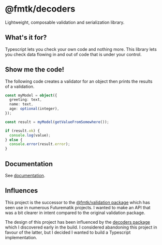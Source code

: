 # @fmtk/decoders

Lightweight, composable validation and serialization library.

## What's it for?

Typescript lets you check your own code and nothing more. This library lets you check data flowing in and out of code that is under your control.

## Show me the code!

The following code creates a validator for an object then prints the results of a validation.

```typescript
const myModel = object({
  greeting: text,
  name: text,
  age: optional(integer),
});

const result = myModel(getValueFromSomewhere());

if (result.ok) {
  console.log(value);
} else {
  console.error(result.error);
}
```

## Documentation

See [documentation](https://futurematik.github.io/decoders/index.html).

## Influences

This project is the successor to the [@fmtk/validation package](https://www.npmjs.com/package/@fmtk/validation) which has seen use in numerous Futurematik projects. I wanted to make an API that was a bit clearer in intent compared to the original validation package.

The design of this project has been influenced by the [decoders package](https://www.npmjs.com/package/decoders) which I discovered early in the build. I considered abandoning this project in favour of the latter, but I decided I wanted to build a Typescript implementation.
